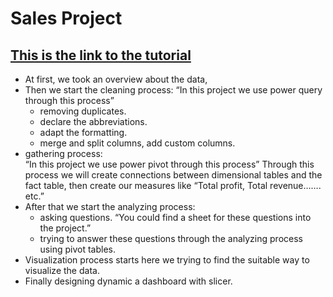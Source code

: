 # Sales Project

## [This is the link to the tutorial](https://youtube.com/playlist?list=PLXlHqMRg9lAbetpJy3ePXsN0sj9Zs-pvT&si=Z51APVq_5VifYOF7)
<ul>
<li> At first, we took an overview about the data, 
<li> Then we start the cleaning process:
“In this project we use power query through this process”
  <ul> 
<li> removing duplicates. 
<li> declare the abbreviations.
<li> adapt the formatting.
<li> merge and split columns, add custom columns.
  </ul>
<li> gathering process:<br>
“In this project we use power pivot through this process”
Through this process we will create connections between dimensional tables and the fact table, then create our measures like “Total profit, Total revenue……. etc.”
<li> After that we start the analyzing process:
  <ul>
<li> asking questions. “You could find a sheet for these questions into the project.”
<li> trying to answer these questions through the analyzing process using pivot tables.
  </ul>
<li> Visualization process starts here we trying to find the suitable way to visualize the data.
<li> Finally designing dynamic a dashboard with slicer.
</ul>
